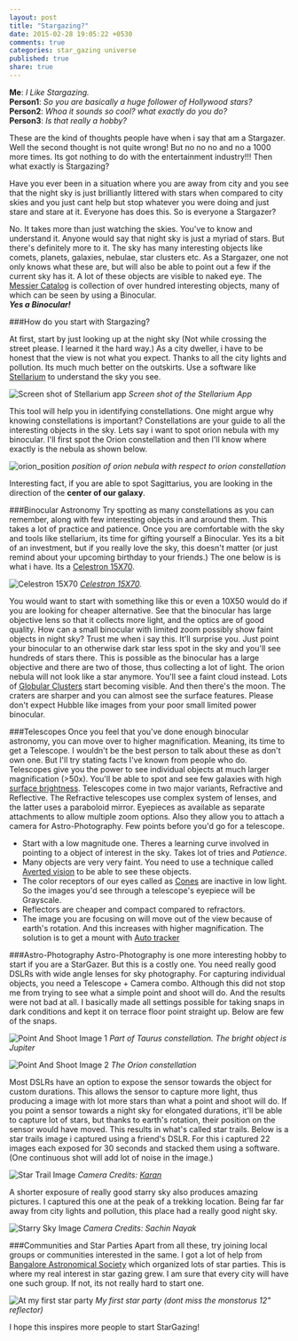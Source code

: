 ```yaml
---
layout: post
title: "Stargazing?"
date: 2015-02-28 19:05:22 +0530
comments: true
categories: star_gazing universe
published: true
share: true
---
```


**Me**: _I Like Stargazing._  
**Person1**: _So you are basically a huge follower of Hollywood stars?_  
**Person2**: _Whoa it sounds so cool? what exactly do you do?_  
**Person3**: _Is that really a hobby?_  

These are the kind of thoughts people have when i say that am a Stargazer. Well the second thought is not quite wrong! But no no no and no a 1000 more times. Its got nothing to do with the entertainment industry!!! Then what exactly is Stargazing? <!--more-->

Have you ever been in a situation where you are away from city and you see that the night sky is just brilliantly littered with stars when compared to city skies and you just cant help but stop whatever you were doing and just stare and stare at it. Everyone has does this. So is everyone a Stargazer?

No. It takes more than just watching the skies. You've to know and understand it. Anyone would say that night sky is just a myriad of stars. But there's definitely more to it. The sky has many interesting objects like comets, planets, galaxies, nebulae, star clusters etc. As a Stargazer, one not only knows what these are, but will also be able to point out a few if the current sky has it. A lot of these objects are visible to naked eye. The [Messier Catalog](http://en.wikipedia.org/wiki/Messier_object) is collection of over hundred interesting objects, many of which can be seen by using a Binocular.  
**_Yes a Binocular!_**

###How do you start with Stargazing?

At first, start by just looking up at the night sky (Not while crossing the street please. I learned it the hard way.) As a city dweller, i have to be honest that the view is not what you expect. Thanks to all the city lights and pollution. Its much much better on the outskirts. Use a software like [Stellarium](http://www.stellarium.org/) to understand the sky you see. 

![Screen shot of Stellarium app](/images/stellarium.png "Screen shot of the Stellarium App")
_Screen shot of the Stellarium App_

This tool will help you in identifying constellations. One might argue why knowing constellations is important? Constellations are your guide to all the interesting objects in the sky. Lets say i want to spot orion nebula with my binocular. I'll first spot the Orion constellation and then I'll know where exactly is the nebula as shown below.

![orion_position](/images/orion_position.png "position of orion nebula with respect to orion constellation")
_position of orion nebula with respect to orion constellation_

Interesting fact, if you are able to spot Sagittarius, you are looking in the direction of the **center of our galaxy**.

###Binocular Astronomy
Try spotting as many constellations as you can remember, along with few interesting objects in and around them. This takes a lot of practice and patience. Once you are comfortable with the sky and tools like stellarium, its time for gifting yourself a Binocular. Yes its a bit of an investment, but if you really love the sky, this doesn't matter (or just remind about your upcoming birthday to your friends.) The one below is is what i have. Its a [Celestron 15X70](http://www.celestron.com/browse-shop/astronomy/astronomy-binoculars/skymaster-15x70-binocular). 

![Celestron 15X70](/images/binocular.jpg)
_[Celestron 15X70](http://www.celestron.com/browse-shop/astronomy/astronomy-binoculars/skymaster-15x70-binocular)._

You would want to start with something like this or even a 10X50 would do if you are looking for cheaper alternative. See that the binocular has large objective lens so that it collects more light, and the optics are of good quality. How can a small binocular with limited zoom possibly show faint objects in night sky? Trust me when i say this. It'll surprise you. Just point your binocular to an otherwise dark star less spot in the sky and you'll see hundreds of stars there. This is possible as the binocular has a large objective and there are two of those, thus collecting a lot of light. The orion nebula will not look like a star anymore. You'll see a faint cloud instead. Lots of [Globular Clusters](http://en.wikipedia.org/wiki/Globular_cluster) start becoming visible. And then there's the moon. The craters are sharper and you can almost see the surface features. Please don't expect Hubble like images from your poor small limited power binocular.

###Telescopes
Once you feel that you've done enough binocular astronomy, you can move over to higher magnification. Meaning, its time to get a Telescope. I wouldn't be the best person to talk about these as don't own one. But I'll try stating facts I've known from people who do. Telescopes give you the power to see individual objects at much larger magnification (>50x). You'll be able to spot and see few galaxies with high [surface brightness](http://en.wikipedia.org/wiki/Surface_brightness). Telescopes come in two major variants, Refractive and Reflective. The Refractive telescopes use complex system of lenses, and the latter uses a paraboloid mirror. Eyepieces as available as separate attachments to allow multiple zoom options. Also they allow you to attach a camera for Astro-Photography. Few points before you'd go for a telescope.

* Start with a low magnitude one. Theres a learning curve involved in pointing to a object of interest in the sky. Takes lot of tries and *Patience*.
* Many objects are very very faint. You need to use a technique called [Averted vision](http://en.wikipedia.org/wiki/Averted_vision) to be able to see these objects.
* The color receptors of our eyes called as [Cones](http://en.wikipedia.org/wiki/Cone_cell) are inactive in low light. So the images you'd see through a telescope's eyepiece will be Grayscale.
* Reflectors are cheaper and compact compared to refractors.
* The image you are focusing on will move out of the view because of earth's rotation. And this increases with higher magnification. The solution is to get a mount with [Auto tracker](http://www.celestron.com/browse-shop/astronomy/telescopes/skyprodigy-130-computerized-telescope) 

###Astro-Photography
Astro-Photography is one more interesting hobby to start if you are a StarGazer. But this is a costly one. You need really good DSLRs with wide angle lenses for sky photography. For capturing individual objects, you need a Telescope + Camera combo. Although this did not stop me from trying to see what a simple point and shoot will do. And the results were not bad at all. I basically made all settings possible for taking snaps in dark conditions and kept it on terrace floor point straight up. Below are few of the snaps.

![Point And Shoot Image 1](/images/pointAndShoot1.jpg)
_Part of Taurus constellation. The bright object is Jupiter_

![Point And Shoot Image 2](/images/pointAndShoot2.jpg)
_The Orion constellation_

Most DSLRs have an option to expose the sensor towards the object for custom durations. This allows the sensor to capture more light, thus producing a image with lot more stars than what a point and shoot will do. If you point a sensor towards a night sky for elongated durations, it'll be able to capture lot of stars, but thanks to earth's rotation, their position on the sensor would have moved. This results in what's called star trails. Below is a star trails image i captured using a friend's DSLR. For this i captured 22 images each exposed for 30 seconds and stacked them using a software. (One continuous shot will add lot of noise in the image.)

![Star Trail Image](/images/starTrails.jpg)
_Camera Credits: [Karan](http://kidoman.io/)_

A shorter exposure of really good starry sky also produces amazing pictures. I captured this one at the peak of a trekking location. Being far far away from city lights and pollution, this place had a really good night sky.

![Starry Sky Image](/images/starrySky.jpg)
_Camera Credits: Sachin Nayak_

###Communities and Star Parties
Apart from all these, try joining local groups or communities interested in the same. I got a lot of help from [Bangalore Astronomical Society](http://bas.org.in/) which organized lots of star parties. This is where my real interest in star gazing grew. I am sure that every city will have one such group. If not, its not really hard to start one.

![At my first star party](/images/starParty.jpg)
_My first star party (dont miss the monstorus 12" reflector)_

I hope this inspires more people to start StarGazing!